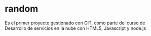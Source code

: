 # random
Es  el primer proyecto gestionado con GIT, como parte del curso de Desarrollo de servicios en la nube con HTML5, Javascript y node.js
